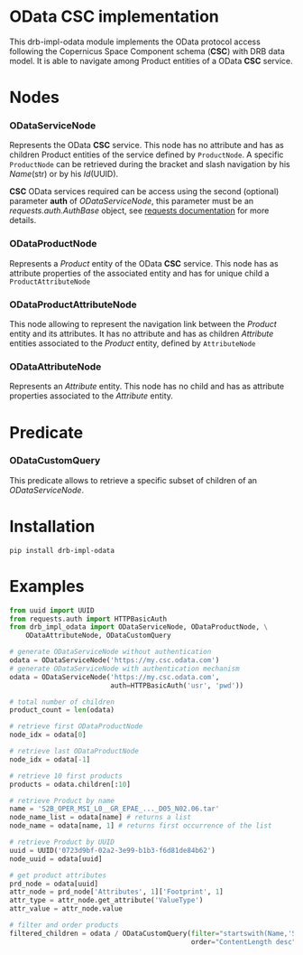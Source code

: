 # OData CSC implementation
This drb-impl-odata module implements the OData protocol access
following the Copernicus Space Component schema (**CSC**) with DRB
data model. It is able to navigate among Product entities of a OData
**CSC** service.

# Nodes
### ODataServiceNode
Represents the OData **CSC** service. This node has no attribute and
has as children Product entities of the service defined by
`ProductNode`.
A specific `ProductNode` can be retrieved during the bracket and
slash navigation by his *Name*(str) or by his *Id*(UUID).

**CSC** OData services required can be access using the second (optional)
parameter __auth__ of _ODataServiceNode_, this parameter must be an
_requests.auth.AuthBase_ object, see
[requests documentation](https://docs.python-requests.org/en/latest/user/authentication)
for more details.
### ODataProductNode
Represents a *Product* entity of the OData **CSC** service. This
node has as attribute properties of the associated entity and has
for unique child a `ProductAttributeNode`
### ODataProductAttributeNode
This node allowing to represent the navigation link between the
*Product* entity and its attributes. It has no attribute and has as
children *Attribute* entities associated to the *Product* entity,
defined by `AttributeNode`
### ODataAttributeNode
Represents an *Attribute* entity. This node has no child and has as
attribute properties associated to the *Attribute* entity.

# Predicate
### ODataCustomQuery
This predicate allows to retrieve a specific subset of children of an
_ODataServiceNode_.

# Installation
```
pip install drb-impl-odata
```
# Examples

```python
from uuid import UUID
from requests.auth import HTTPBasicAuth
from drb_impl_odata import ODataServiceNode, ODataProductNode, \
    ODataAttributeNode, ODataCustomQuery

# generate ODataServiceNode without authentication
odata = ODataServiceNode('https://my.csc.odata.com')
# generate ODataServiceNode with authentication mechanism
odata = ODataServiceNode('https://my.csc.odata.com',
                         auth=HTTPBasicAuth('usr', 'pwd'))

# total number of children
product_count = len(odata)

# retrieve first ODataProductNode
node_idx = odata[0]

# retrieve last ODataProductNode
node_idx = odata[-1]

# retrieve 10 first products
products = odata.children[:10]

# retrieve Product by name
name = 'S2B_OPER_MSI_L0__GR_EPAE_..._D05_N02.06.tar'
node_name_list = odata[name] # returns a list
node_name = odata[name, 1] # returns first occurrence of the list

# retrieve Product by UUID
uuid = UUID('0723d9bf-02a2-3e99-b1b3-f6d81de84b62')
node_uuid = odata[uuid]

# get product attributes
prd_node = odata[uuid]
attr_node = prd_node['Attributes', 1]['Footprint', 1]
attr_type = attr_node.get_attribute('ValueType')
attr_value = attr_node.value

# filter and order products
filtered_children = odata / ODataCustomQuery(filter="startswith(Name,'S1')",
                                             order="ContentLength desc")

```